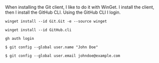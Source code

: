 When installing the Git client, I like to do it with WinGet. I install the client, then I install the GitHub CLI. Using the GitHub CLI I login.

```
winget install --id Git.Git -e --source winget
```
```
winget install --id GitHub.cli
```
```
gh auth login
```
```
$ git config --global user.name "John Doe"
```
```
$ git config --global user.email johndoe@example.com
```
